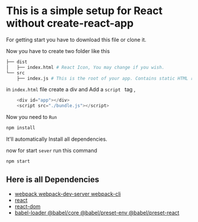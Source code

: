 # This is a simple setup for **React** without **create-react-app**

For getting start you have to download this file or clone it.

Now you have to create two folder like this

```bash
├── dist
│   ├── index.html # React Icon, You may change if you wish.
└── src
    ├── index.js # This is the root of your app. Contains static HTML right now.

```
in `index.html` file create a div and Add a `script ` tag ,
```js
    <div id="app"></div>
    <script src="./bundle.js"></script>
```


Now you need to `Run` 

```js
npm install
```

It'll automatically Install all dependencies.

now for start `sever` run this command 
```js 
npm start
```



## Here is all Dependencies
* [webpack webpack-dev-server webpack-cli](https://webpack.js.org/)
* [react](https://www.npmjs.com/package/react)
* [react-dom](https://www.npmjs.com/package/react-dom)
* [babel-loader @babel/core @babel/preset-env @babel/preset-react](https://babeljs.io/)